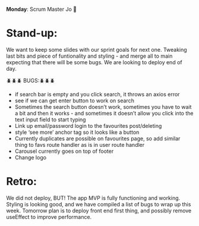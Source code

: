 **Monday**: Scrum Master Jo 💪

# Stand-up:

We want to keep some slides with our sprint goals for next one. Tweaking last bits and piece of funtionality and styling - and merge all to main expecting that there will be some bugs. We are looking to deploy end of day.

🪲🪲🪲 BUGS:🪲🪲🪲

- if search bar is empty and you click search, it throws an axios error
- see if we can get enter button to work on search
- Sometimes the search button doesn’t work, sometimes you have to wait a bit and then it works - and sometimes it doesn’t allow you click into the text input field to start typing
- Link up email/password login to the favourites post/deleting
- style ‘see more’ anchor tag so it looks like a button
- Currently duplicates are possible on favourites page, so add similar thing to favs route handler as is in user route handler
- Carousel currently goes on top of footer
- Change logo

# Retro:

We did not deploy, BUT! The app MVP is fully functioning and working. Styling is looking good, and we have compiled a list of bugs to wrap up this week. Tomorrow plan is to deploy front end first thing, and possibly remove useEffect to improve performance.
